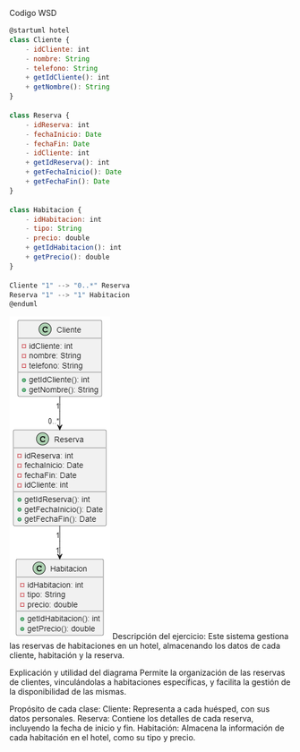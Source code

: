 Codigo WSD

```js
@startuml hotel
class Cliente {
    - idCliente: int
    - nombre: String
    - telefono: String
    + getIdCliente(): int
    + getNombre(): String
}

class Reserva {
    - idReserva: int
    - fechaInicio: Date
    - fechaFin: Date
    - idCliente: int
    + getIdReserva(): int
    + getFechaInicio(): Date
    + getFechaFin(): Date
}

class Habitacion {
    - idHabitacion: int
    - tipo: String
    - precio: double
    + getIdHabitacion(): int
    + getPrecio(): double
}

Cliente "1" --> "0..*" Reserva
Reserva "1" --> "1" Habitacion
@enduml
```
![diagrama](Diagrama3.png)
Descripción del ejercicio:
Este sistema gestiona las reservas de habitaciones en un hotel, almacenando los datos de cada cliente, habitación y la reserva.

Explicación y utilidad del diagrama
Permite la organización de las reservas de clientes, vinculándolas a habitaciones específicas, y facilita la gestión de la disponibilidad de las mismas.

Propósito de cada clase:
Cliente: Representa a cada huésped, con sus datos personales.
Reserva: Contiene los detalles de cada reserva, incluyendo la fecha de inicio y fin.
Habitación: Almacena la información de cada habitación en el hotel, como su tipo y precio.